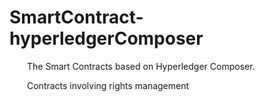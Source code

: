 # SmartContract-hyperledgerComposer
&emsp;&emsp;The Smart Contracts based on Hyperledger Composer. 

&emsp;&emsp;Contracts involving rights management
